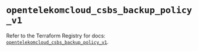 # `opentelekomcloud_csbs_backup_policy_v1`

Refer to the Terraform Registry for docs: [`opentelekomcloud_csbs_backup_policy_v1`](https://registry.terraform.io/providers/opentelekomcloud/opentelekomcloud/1.36.0/docs/resources/csbs_backup_policy_v1).
